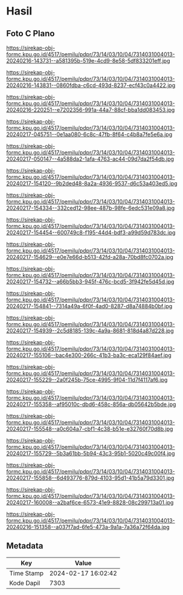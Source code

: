 # Hasil

## Foto C Plano

https://sirekap-obj-formc.kpu.go.id/4517/pemilu/pdpr/73/14/03/10/04/7314031004013-20240216-143731--a581395b-519e-4cd9-8e58-5df833201eff.jpg

https://sirekap-obj-formc.kpu.go.id/4517/pemilu/pdpr/73/14/03/10/04/7314031004013-20240216-143831--0860fdba-c6cd-493d-8237-ecf43c0a4422.jpg

https://sirekap-obj-formc.kpu.go.id/4517/pemilu/pdpr/73/14/03/10/04/7314031004013-20240216-220251--e7202356-991a-44a7-88cf-bba1dd083453.jpg

https://sirekap-obj-formc.kpu.go.id/4517/pemilu/pdpr/73/14/03/10/04/7314031004013-20240217-045751--0e1aa080-6c8c-47fb-8f64-c4b8a7fe5e6a.jpg

https://sirekap-obj-formc.kpu.go.id/4517/pemilu/pdpr/73/14/03/10/04/7314031004013-20240217-050147--4a588da2-1afa-4763-ac44-09d7da2f54db.jpg

https://sirekap-obj-formc.kpu.go.id/4517/pemilu/pdpr/73/14/03/10/04/7314031004013-20240217-154120--9b2ded48-8a2a-4936-9537-d6c53a403ed5.jpg

https://sirekap-obj-formc.kpu.go.id/4517/pemilu/pdpr/73/14/03/10/04/7314031004013-20240217-154334--332ced12-98ee-487b-98fe-6edc531e09a8.jpg

https://sirekap-obj-formc.kpu.go.id/4517/pemilu/pdpr/73/14/03/10/04/7314031004013-20240217-154454--600749c8-f195-44d4-bdf3-a99d59d783dc.jpg

https://sirekap-obj-formc.kpu.go.id/4517/pemilu/pdpr/73/14/03/10/04/7314031004013-20240217-154629--e0e7e66d-b513-42fd-a28a-70bd8fc0702a.jpg

https://sirekap-obj-formc.kpu.go.id/4517/pemilu/pdpr/73/14/03/10/04/7314031004013-20240217-154732--a66b5bb3-945f-476c-bcd5-3f942fe5d45d.jpg

https://sirekap-obj-formc.kpu.go.id/4517/pemilu/pdpr/73/14/03/10/04/7314031004013-20240217-154841--7314a49a-6f0f-4ad0-8287-d8a74884b0bf.jpg

https://sirekap-obj-formc.kpu.go.id/4517/pemilu/pdpr/73/14/03/10/04/7314031004013-20240217-154939--2c5d8185-139c-4a9a-8681-818d4a87d228.jpg

https://sirekap-obj-formc.kpu.go.id/4517/pemilu/pdpr/73/14/03/10/04/7314031004013-20240217-155106--bac4e300-266c-41b3-ba3c-eca129f84aef.jpg

https://sirekap-obj-formc.kpu.go.id/4517/pemilu/pdpr/73/14/03/10/04/7314031004013-20240217-155229--2a0f245b-75ce-4995-9f04-11d7f4117af6.jpg

https://sirekap-obj-formc.kpu.go.id/4517/pemilu/pdpr/73/14/03/10/04/7314031004013-20240217-155358--af95010c-dbd6-458c-856a-db05642b5bde.jpg

https://sirekap-obj-formc.kpu.go.id/4517/pemilu/pdpr/73/14/03/10/04/7314031004013-20240217-155548--a0c604a7-cbf1-4c38-b51e-e32760f70d8b.jpg

https://sirekap-obj-formc.kpu.go.id/4517/pemilu/pdpr/73/14/03/10/04/7314031004013-20240217-155729--5b3a61bb-5b94-43c3-95b1-5020c49c00f4.jpg

https://sirekap-obj-formc.kpu.go.id/4517/pemilu/pdpr/73/14/03/10/04/7314031004013-20240217-155858--6d493776-879d-4103-95d1-41b5a79d3301.jpg

https://sirekap-obj-formc.kpu.go.id/4517/pemilu/pdpr/73/14/03/10/04/7314031004013-20240217-160008--a2baf6ce-6573-41e9-8828-08c299713a01.jpg

https://sirekap-obj-formc.kpu.go.id/4517/pemilu/pdpr/73/14/03/10/04/7314031004013-20240216-151358--a037f7ad-6fe5-473a-9a1a-7a36a72f64da.jpg


## Metadata

| Key        | Value               |
| ---------- | ------------------- |
| Time Stamp | 2024-02-17 16:02:42 |
| Kode Dapil | 7303                |



